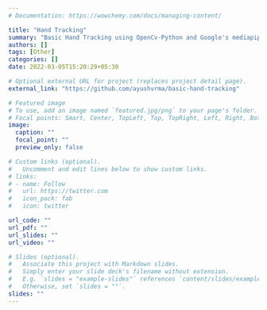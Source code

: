 ```yaml
---
# Documentation: https://wowchemy.com/docs/managing-content/

title: "Hand Tracking"
summary: "Basic Hand Tracking using OpenCv-Python and Google's mediapipe library"
authors: []
tags: [Other]
categories: []
date: 2022-03-05T15:20:29+05:30

# Optional external URL for project (replaces project detail page).
external_link: "https://github.com/ayushvrma/basic-hand-tracking"

# Featured image
# To use, add an image named `featured.jpg/png` to your page's folder.
# Focal points: Smart, Center, TopLeft, Top, TopRight, Left, Right, BottomLeft, Bottom, BottomRight.
image:
  caption: ""
  focal_point: ""
  preview_only: false

# Custom links (optional).
#   Uncomment and edit lines below to show custom links.
# links:
# - name: Follow
#   url: https://twitter.com
#   icon_pack: fab
#   icon: twitter

url_code: ""
url_pdf: ""
url_slides: ""
url_video: ""

# Slides (optional).
#   Associate this project with Markdown slides.
#   Simply enter your slide deck's filename without extension.
#   E.g. `slides = "example-slides"` references `content/slides/example-slides.md`.
#   Otherwise, set `slides = ""`.
slides: ""
---
```

